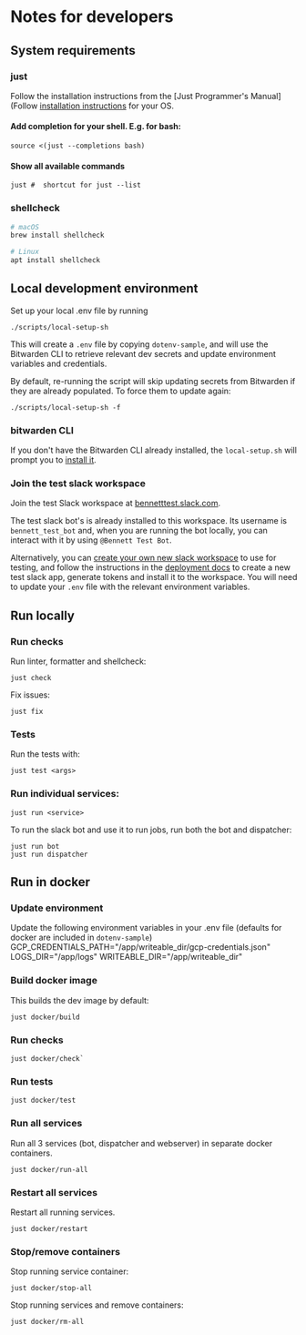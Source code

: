 # Notes for developers

## System requirements

### just

Follow the installation instructions from the [Just Programmer's Manual](Follow [installation instructions](https://just.systems/man/en/chapter_4.html) for your OS.

#### Add completion for your shell. E.g. for bash:
```
source <(just --completions bash)
```

#### Show all available commands
```
just #  shortcut for just --list
```

### shellcheck
```sh
# macOS
brew install shellcheck

# Linux
apt install shellcheck
```


## Local development environment

Set up your local .env file by running

```
./scripts/local-setup-sh
```

This will create a `.env` file by copying `dotenv-sample`, and will use the
Bitwarden CLI to retrieve relevant dev secrets and update environment variables and credentials.

By default, re-running the script will skip updating secrets from Bitwarden
if they are already populated. To force them to update again:

```
./scripts/local-setup-sh -f
```

### bitwarden CLI

If you don't have the Bitwarden CLI already installed, the `local-setup.sh`
will prompt you to [install it](https://bitwarden.com/help/cli/#download-and-install).


### Join the test slack workspace

Join the test Slack workspace at [bennetttest.slack.com](https://bennetttest.slack.com).

The test slack bot's is already installed to this workspace.  Its username is
`bennett_test_bot` and, when you are running the bot locally, you can
interact with it by using `@Bennett Test Bot`.

Alternatively, you can [create your own new slack workspace](https://slack.com/get-started#/createnew) to use for testing, and follow the instructions in the [deployment docs](DEPLOY.md) to create a new test slack app, generate tokens
and install it to the workspace. You will need to update your `.env` file with
the relevant environment variables.

## Run locally

### Run checks

Run linter, formatter and shellcheck:
```
just check
```

Fix issues:
```
just fix
```

### Tests
Run the tests with:
```
just test <args>
```

### Run individual services:
```
just run <service>
```

To run the slack bot and use it to run jobs, run both the bot and dispatcher:
```
just run bot
just run dispatcher
```

## Run in docker

### Update environment

Update the following environment variables in your .env file
(defaults for docker are included in `dotenv-sample`)
GCP_CREDENTIALS_PATH="/app/writeable_dir/gcp-credentials.json"
LOGS_DIR="/app/logs"
WRITEABLE_DIR="/app/writeable_dir"

### Build docker image

This builds the dev image by default:

```
just docker/build
```

### Run checks

```
just docker/check`
```

### Run tests
```
just docker/test
```

### Run all services

Run all 3 services (bot, dispatcher and webserver) in separate docker
containers.

```
just docker/run-all
```

### Restart all services

Restart all running services.

```
just docker/restart
```

### Stop/remove containers

Stop running service container:

```
just docker/stop-all
```

Stop running services and remove containers:

```
just docker/rm-all
```

